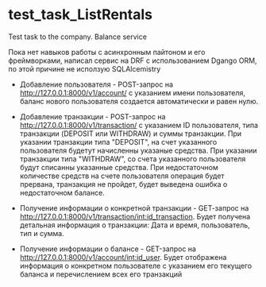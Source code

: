 # test_task_ListRentals
Test task to the company. Balance service

Пока нет навыков работы с асинхронным пайтоном и его фреймворками, написал 
сервис на DRF с использованием Dgango ORM, по этой причине не исползую SQLAlcemistry

- Добавление пользователя - POST-запрос на http://127.0.0.1:8000/v1/account/ с указанием имени пользователя, баланс нового пользователя создается автоматически и равен нулю.

- Добавление транзакции - POST-запрос на http://127.0.0.1:8000/v1/transaction/ с указанием ID пользователя, типа транзакции (DEPOSIT или WITHDRAW) и суммы транзакции. 
При указании транзакции типа "DEPOSIT", на счет указанного пользователя будетут начисленны указаные средства.
При указании транзакции типа "WITHDRAW", со счета указанного пользователя будут списанны указанные средства. При недостаточном количестве средств на счете пользователя операция будет прервана, транзакция не пройдет, будет выведена ошибка о недостаточном балансе.

- Получение информации о конкретной транзакции - GEТ-запрос на http://127.0.0.1:8000/v1/transaction/<int:id_transaction>. Будет получена детальная информация о транзакции: Дата и время, пользователь, тип и сумма.

- Получение информации о балансе - GET-запрос на http://127.0.0.1:8000/v1/account/<int:id_user>. Будет отображена информация о конкретном пользователе с указанием его текущего баланса и перечислением всех его транзакций

